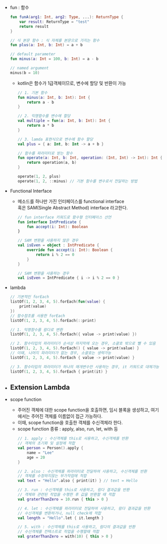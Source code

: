 - fun : 함수
  ```kotlin
  fun funA(arg1: Int, arg2: Type, ...): ReturnType {
      var result: ReturnType = "test"
      return result
  }

  // 식 본문 함수 : 식 자체를 본문으로 가지는 함수
  fun plus(a: Int, b: Int) = a + b

  // default parameter
  fun minus(a: Int = 100, b: Int) = a - b

  // named argument
  minus(b = 10)
  ```

  - kotlin은 함수가 1급객체이므로, 변수에 할당 및 반환이 가능
    ```kotlin
    // 1. 기본 함수
    fun minus(a: Int, b: Int): Int {
        return a - b
    }

    // 2. 익명함수를 변수에 할당
    val multiple = fun(a: Int, b: Int): Int {
        return a * b
    }

    // 3. lamda 표현식으로 변수에 함수 할당
    val plus = { a: Int, b: Int -> a + b }

    // 함수를 파라미터로 받는 함수
    fun operate(a: Int, b: Int, operation: (Int, Int) -> Int): Int {
        return operation(a, b)
    }

    operate(1, 2, plus)
    operate(1, 2, ::minus) // 기본 함수를 변수로서 전달하는 방법
    ```
- Functional Interface
  - 메소드를 하나만 가진 인터페이스를 functional interface  
  혹은 SAM(Single Abstract Method) interface 라고한다.
    ```kotlin
    // fun interface 키워드로 함수형 인터페이스 선언
    fun interface IntPredicate {
        fun accept(i: Int): Boolean
    }

    // SAM 변환을 사용하지 않은 경우
    val isEven = object : IntPredicate {
        override fun accept(i: Int): Boolean {
            return i % 2 == 0
        }
    }

    // SAM 변환을 사용하는 경우
    val isEven = IntPredicate { i -> i % 2 == 0 }
    ```
- lambda
  ```kotlin
  // 기본적인 forEach
  listOf(1, 2, 3, 4, 5).forEach(fun(value) {
      print(value)
  })
  // 함수참조를 사용한 forEach
  listOf(1, 2, 3, 4, 5).forEach(::print)

  // 1. 익명함수를 람다로 변환
  listOf(1, 2, 3, 4, 5).forEach({ value -> print(value) })

  // 2. 함수타입의 파라미터가 순서상 마지막에 오는 경우, 소괄호 밖으로 뺄 수 있음
  listOf(1, 2, 3, 4, 5).forEach() { value -> print(value) }
  // 이때, 나머지 파라미터가 없는 경우, 소괄호는 생략가능
  listOf(1, 2, 3, 4, 5).forEach { value -> print(value) }

  // 3. 함수타입의 파라미터가 하나의 매개변수만 사용하는 경우, it 키워드로 대체가능
  listOf(1, 2, 3, 4, 5).forEach { print(it) }
  ```
- Extension Lambda
  - 
- scope function
  - 주어진 객체에 대한 scope function을 호출하면, 임시 블록을 생성하고, 여기에서는 주어진 객체를 이름없이 접근 가능하다.
  - 이때, scope function을 호출한 객체를 수신객체라 한다.
  - scope function 종류 : apply, also, run, let, with 등
    ```kotlin
    // 1. apply : 수신객체를 this로 사용하고, 수신객체를 반환
    // 객체의 초기화 및 설정에 적합
    val person = Person().apply {
        name = "Lee"
        age = 20
    }

    // 2. also : 수신객체를 파라미터로 전달하여 사용하고, 수신객체를 반환
    // 객체를 수정하지않는 부가작업에 적합
    val text = "Hello".also { print(it) } // text = Hello

    // 3. run : 수신객체를 this로 사용하고, 람다 결과값을 반환
    // 객체와 관련된 작업을 수행한 후 값을 반환할 때 적합
    val graterThanZero = 10.run { this > 0 }

    // 4. let : 수신객체를 파라미터로 전달하여 사용하고, 람다 결과값을 반환
    // 수신객체를 변환하거나, null check에 적합
    val length = "Hello".let { it.length }

    // 5. with : 수신객체를 this로 사용하고, 람다의 결과값을 반환
    // 수신객체를 컨텍스트로 작업을 수행할때 적합
    val graterThanZero = with(10) { this > 0 }
    ```
